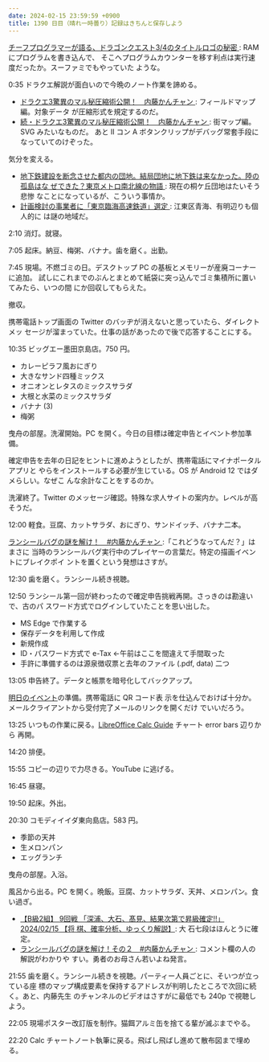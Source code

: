 ```yaml
---
date: 2024-02-15 23:59:59 +0900
title: 1390 日目（晴れ一時曇り）記録はきちんと保存しよう
---
```


[チーフプログラマーが語る、ドラゴンクエスト3/4のタイトルロゴの秘密
](https://www.youtube.com/watch?v=_P23ryjobh0): RAM にプログラムを書き込んで、
そこへプログラムカウンターを移す利点は実行速度だったか。スーファミでもやっていた
ような。

0:35 ドラクエ解説が面白いので今晩のノート作業を諦める。

* [ドラクエ3驚異のマル秘圧縮術公開！　内藤かんチャン
  ](https://www.youtube.com/watch?v=UErhdB7tMdY): フィールドマップ編。対象データ
  が圧縮形式を規定するのだ。
* [続・ドラクエ3驚異のマル秘圧縮術公開！　内藤かんチャン
  ](https://www.youtube.com/watch?v=oFjz9Q44nNc): 街マップ編。SVG みたいなものだ。
  あと II コン A ボタンクリップがデバッグ常套手段になっていてのけぞった。

気分を変える。

* [地下鉄建設を断念させた都内の団地。結局団地に地下鉄は来なかった。陸の孤島はな
  ぜできた？東京メトロ南北線の物語
  ](https://www.youtube.com/watch?v=eDtLg-8lAxo): 現在の桐ケ丘団地はたいそう悲惨
  なことになっているが、こういう事情か。
* [計画検討の事業者に「東京臨海高速鉄道」選定
  ](https://www.youtube.com/watch?v=Vgik3sbmq2k): 江東区青海、有明辺りも個人的に
  は謎の地域だ。

2:10 消灯。就寝。

7:05 起床。納豆、梅粥、バナナ。歯を磨く。出勤。

7:45 現場。不燃ゴミの日。デスクトップ PC の基板とメモリーが産廃コーナーに追加。
試しにこれまでのぶんとまとめて紙袋に突っ込んでゴミ集積所に置いてみたら、いつの間
にか回収してもらえた。

撤収。

携帯電話トップ画面の Twitter のバッヂが消えないと思っていたら、ダイレクトメッ
セージが溜まっていた。仕事の話があったので後で応答することにする。

10:35 ビッグエー墨田京島店。750 円。

* カレーピラフ風おにぎり
* 大きなサンド四種ミックス
* オニオンとレタスのミックスサラダ
* 大根と水菜のミックスサラダ
* バナナ (3)
* 梅粥

曳舟の部屋。洗濯開始。PC を開く。今日の目標は確定申告とイベント参加準備。

確定申告を去年の日記をヒントに進めようとしたが、携帯電話にマイナポータルアプリと
やらをインストールする必要が生じている。OS が Android 12 ではダメらしい。なぜこ
んな余計なことをするのか。

洗濯終了。Twitter のメッセージ確認。特殊な求人サイトの案内か。レベルが高そうだ。

12:00 軽食。豆腐、カットサラダ、おにぎり、サンドイッチ、バナナ二本。

[ランシールバグの謎を解け！　#内藤かんチャン
](https://www.youtube.com/watch?v=MQmtdM9dKxs):「これどうなってんだ？」はまさに
当時のランシールバグ実行中のプレイヤーの言葉だ。特定の描画イベントにブレイクポイ
ントを置くという発想はさすが。

12:30 歯を磨く。ランシール続き視聴。

12:50 ランシール第一回が終わったので確定申告挑戦再開。さっきのは勘違いで、古のパ
スワード方式でログインしていたことを思い出した。

* MS Edge で作業する
* 保存データを利用して作成
* 新規作成
* ID・パスワード方式で e-Tax ←午前はここを間違えて手間取った
* 手許に準備するのは源泉徴収票と去年のファイル (.pdf, data) 二つ

13:05 申告終了。データと帳票を暗号化してバックアップ。

[明日のイベント](https://digital-career-fair.com/)の準備。携帯電話に QR コード表
示を仕込んでおけば十分か。メールクライアントから受付完了メールのリンクを開くだけ
でいいだろう。

13:25 いつもの作業に戻る。[LibreOffice Calc Guide] チャート error bars 辺りから
再開。

14:20 排便。

15:55 コピーの辺りで力尽きる。YouTube に逃げる。

16:45 昼寝。

19:50 起床。外出。

20:30 コモディイイダ東向島店。583 円。

* 季節の天丼
* 生メロンパン
* エッグランチ

曳舟の部屋。入浴。

風呂から出る。PC を開く。晩飯。豆腐、カットサラダ、天丼、メロンパン。食い過ぎ。

* [【B級2組】 9回戦 「深浦、大石、髙見、結果次第で昇級確定!!」 2024/02/15 【将
  棋、確率分析、ゆっくり解説】](https://www.youtube.com/watch?v=5qJxH4F9VM0): 大
  石七段はほんとうに確定。
* [ランシールバグの謎を解け！その２　#内藤かんチャン
  ](https://www.youtube.com/watch?v=j2PjPst8TH8): コメント欄の人の解説がわかりや
  すい。勇者のお母さん若いよね発言。

21:55 歯を磨く。ランシール続きを視聴。パーティー人員ごとに、そいつが立っている座
標のマップ構成要素を保持するアドレスが判明したところで次回に続く。あと、内藤先生
のチャンネルのビデオはさすがに最低でも 240p で視聴しよう。

22:05 現場ポスター改訂版を制作。猫餌アルミ缶を捨てる輩が滅ぶまでやる。

22:20 Calc チャートノート執筆に戻る。飛ばし飛ばし進めて散布図まで埋める。

[LibreOffice Calc Guide]: https://documentation.libreoffice.org/en/english-documentation/calc/
